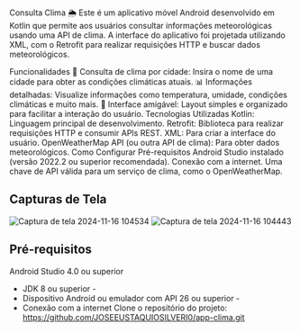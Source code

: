 Consulta Clima 🌦️
Este é um aplicativo móvel Android desenvolvido em Kotlin que permite aos usuários consultar informações meteorológicas usando uma API de clima. A interface do aplicativo foi projetada utilizando XML, com o Retrofit para realizar requisições HTTP e buscar dados meteorológicos.

Funcionalidades
📍 Consulta de clima por cidade: Insira o nome de uma cidade para obter as condições climáticas atuais.
📊 Informações detalhadas: Visualize informações como temperatura, umidade, condições climáticas e muito mais.
🚀 Interface amigável: Layout simples e organizado para facilitar a interação do usuário.
Tecnologias Utilizadas
Kotlin: Linguagem principal de desenvolvimento.
Retrofit: Biblioteca para realizar requisições HTTP e consumir APIs REST.
XML: Para criar a interface do usuário.
OpenWeatherMap API (ou outra API de clima): Para obter dados meteorológicos.
Como Configurar
Pré-requisitos
Android Studio instalado (versão 2022.2 ou superior recomendada).
Conexão com a internet.
Uma chave de API válida para um serviço de clima, como o OpenWeatherMap.

## Capturas de Tela

![Captura de tela 2024-11-16 104534](https://github.com/user-attachments/assets/113588f1-6498-403e-8ecf-f0ef0d07ad5b)
![Captura de tela 2024-11-16 104443](https://github.com/user-attachments/assets/843bd975-6a7d-4d2c-a760-d49740455b6e)


## Pré-requisitos

Android Studio 4.0 ou superior
- JDK 8 ou superior -
-  Dispositivo Android ou emulador com API 26 ou superior -
-   Conexão com a internet
Clone o repositório do projeto:
https://github.com/JOSEEUSTAQUIOSILVERI0/app-clima.git

